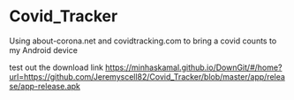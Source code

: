 # Covid_Tracker
Using about-corona.net and covidtracking.com to bring a covid counts to my Android device

test out the download link
https://minhaskamal.github.io/DownGit/#/home?url=https://github.com/Jeremyscell82/Covid_Tracker/blob/master/app/release/app-release.apk
